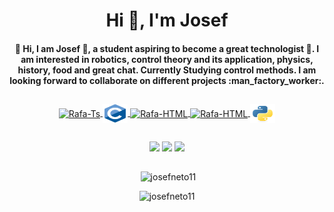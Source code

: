 <h1 align="center">Hi 👋, I'm Josef</h1>

<h4 align="center">👋 Hi, I am Josef 👀, a student aspiring to become a great technologist 🌱. I am interested in robotics, control theory and its application, physics, history, food and great chat. Currently Studying control methods. I am looking forward to collaborate on different projects :man_factory_worker:.</h4>
 
 
 ##
<div align="center" style="display: inline_block"><en>
<a href="https://www.arduino.cc/" target="_blank" rel="noreferrer"> <img  align="center" alt="Rafa-Ts" height="30" width="40" src="https://cdn.worldvectorlogo.com/logos/arduino-1.svg" alt="arduino" width="40" height="40"/> </a> 
<a href="https://www.cprogramming.com/" target="_blank" rel="noreferrer"> <img align="center" alt="Rafa-HTML" height="30" width="40" src="https://raw.githubusercontent.com/devicons/devicon/master/icons/c/c-original.svg" alt="c" width="40" height="40"/> </a> 
<a href="https://git-scm.com/" target="_blank" rel="noreferrer"> <img align="center" alt="Rafa-HTML" height="30" width="40" src="https://www.vectorlogo.zone/logos/git-scm/git-scm-icon.svg" alt="git" width="40" height="40"/> </a> 
<a href="https://www.mathworks.com/" target="_blank" rel="noreferrer"> <img align="center" alt="Rafa-HTML" height="30" width="40" src="https://upload.wikimedia.org/wikipedia/commons/2/21/Matlab_Logo.png" alt="matlab" width="40" height="40"/> </a> 
<a href="https://www.python.org" target="_blank" rel="noreferrer"> <img align="center" alt="Rafa-HTML" height="30" width="40" src="https://raw.githubusercontent.com/devicons/devicon/master/icons/python/python-original.svg" alt="python" width="40" height="40"/> </a> 
</div>

 ##
<div align="center" style="display: inline_block"><en>
<a href = "mailto:josefneto11@hotmail.com"><img src=" https://img.shields.io/badge/Microsoft_Outlook-0078D4?style=for-the-badge&logo=microsoft-outlook&logoColor=white" target="_blank"></a>
<a href = "mailto:josefneto11@gmail.com"><img src="https://img.shields.io/badge/-Gmail-%23333?style=for-the-badge&logo=outlook &logoColor=white" target="_blank"></a>
<a href="https://www.linkedin.com/in/josef-neto-9b8b5077" target="_blank"><img src="https://img.shields.io/badge/-LinkedIn-%230077B5?style=for-the-badge&logo=linkedin&logoColor=white" target="_blank"></a> 
</div>
  
 ##
<div align="center" style="display: inline_block"><en>
<p>&nbsp;<img src="https://github-readme-stats.vercel.app/api?username=josefneto11&show_icons=true&show=contribs,prs&cache_seconds=86400&theme=github_dark" alt="josefneto11" /></p>
<p><img src="https://github-readme-streak-stats.herokuapp.com/?user=josefneto11&,prs&cache_seconds=86400&theme=github_dark" alt="josefneto11" /></p>
</div>
